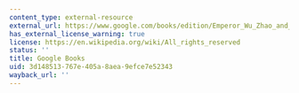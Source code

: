 ```yaml
---
content_type: external-resource
external_url: https://www.google.com/books/edition/Emperor_Wu_Zhao_and_Her_Pantheon_of_Devi/mHmpBgAAQBAJ?hl=en&gbpv=1
has_external_license_warning: true
license: https://en.wikipedia.org/wiki/All_rights_reserved
status: ''
title: Google Books
uid: 3d148513-767e-405a-8aea-9efce7e52343
wayback_url: ''
---
```

